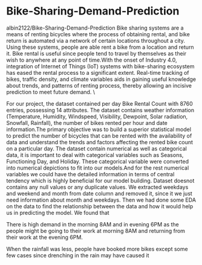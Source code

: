 # Bike-Sharing-Demand-Prediction
albin2122/Bike-Sharing-Demand-Prediction 
Bike sharing systems are a means of renting bicycles where the process of obtaining rental, and bike return is automated via a network of certain locations throughout a city. Using these systems, people are able rent a bike from a location and return it. Bike rental is useful since people tend to travel by themselves as their wish to anywhere at any point of time.With the onset of Industry 4.0, integration of Internet of Things (IoT) systems with bike-sharing ecosystem has eased the rental process to a significant extent. Real-time tracking of bikes, traffic density, and climate variables aids in gaining useful knowledge about trends, and patterns of renting process, thereby allowing an incisive prediction to meet future demand. \

For our project, the dataset contained per day Bike Rental Count with 8760 entries, possessing 14 attributes. The dataset contains weather information (Temperature, Humidity, Windspeed, Visibility, Dewpoint, Solar radiation, Snowfall, Rainfall), the number of bikes rented per hour and date information.The primary objective was to build a superior statistical model to predict the number of bicycles that can be rented with the availability of data and understand the trends and factors affecting the rented bike count on a particular day.
The dataset contain numerical as well as categorical data, it is important to deal with categorical variables such as Seasons, Functioning Day, and Holiday. These categorical variable were converted into numerical depictions to fit into our models.And for the rest numerical variables we could have the detailed information in terms of central tendency which is highly beneficial for our model building.
Dataset doesnot contains any null values or any duplicate values. We extracted weekdays and weekend and month from date column and removed it, since it we just need information about month and weekdays. Then we had done some EDA on the data to find the relationship between the data and how it would help us in predicting the model. We found that

There is high demand in the morning 8AM and in evening 6PM
as the people might be going to their work at morning 8AM and returning from their work at the evening 6PM.

When the rainfall was less, people have booked more bikes except some few cases since drenching in the rain may have caused it
